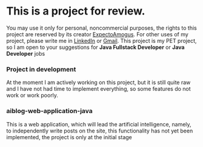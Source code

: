 # This is a project for review.
You may use it only for personal, noncommercial purposes, the rights to this project are reserved by its creator [ExpectoAmogus](https://github.com/ExpectoAmogus).
For other uses of my project, please write me in [LinkedIn](linkedin.com/in/ihor-konnov-b27560253) or [Gmail](ihor.konnov@gmail.com). 
This project is my PET project, so I am open to your suggestions for **Java Fullstack Developer** or **Java Developer** jobs

### Project in development
At the moment I am actively working on this project, but it is still quite raw and I have not had time to implement everything, so some features do not work or work poorly.

### aiblog-web-application-java
This is a web application, which will lead the artificial intelligence, namely, to independently write posts on the site, this functionality has not yet been implemented, the project is only at the initial stage
